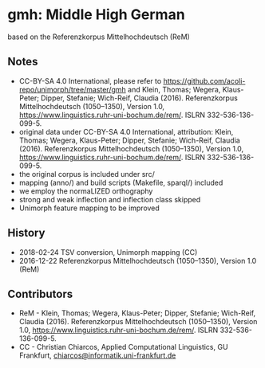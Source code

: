 # gmh: Middle High German
based on the Referenzkorpus Mittelhochdeutsch (ReM)

## Notes
 - CC-BY-SA 4.0 International, please refer to https://github.com/acoli-repo/unimorph/tree/master/gmh and Klein, Thomas; Wegera, Klaus-Peter; Dipper, Stefanie; Wich-Reif, Claudia (2016). Referenzkorpus Mittelhochdeutsch (1050–1350), Version 1.0, https://www.linguistics.ruhr-uni-bochum.de/rem/. ISLRN 332-536-136-099-5.
 - original data under CC-BY-SA 4.0 International, attribution: Klein, Thomas; Wegera, Klaus-Peter; Dipper, Stefanie; Wich-Reif, Claudia (2016). Referenzkorpus Mittelhochdeutsch (1050–1350), Version 1.0, https://www.linguistics.ruhr-uni-bochum.de/rem/. ISLRN 332-536-136-099-5.
 - the original corpus is included under src/
 - mapping (anno/) and build scripts (Makefile, sparql/) included
 - we employ the normaLIZED orthography 
 - strong and weak inflection and inflection class skipped
 - Unimorph feature mapping to be improved

## History
 - 2018-02-24 TSV conversion, Unimorph mapping (CC)
 - 2016-12-22 Referenzkorpus Mittelhochdeutsch (1050–1350), Version 1.0 (ReM)

## Contributors
 - ReM - Klein, Thomas; Wegera, Klaus-Peter; Dipper, Stefanie; Wich-Reif, Claudia (2016). Referenzkorpus Mittelhochdeutsch (1050–1350), Version 1.0, https://www.linguistics.ruhr-uni-bochum.de/rem/. ISLRN 332-536-136-099-5.
 - CC - Christian Chiarcos, Applied Computational Linguistics, GU Frankfurt, chiarcos@informatik.uni-frankfurt.de
